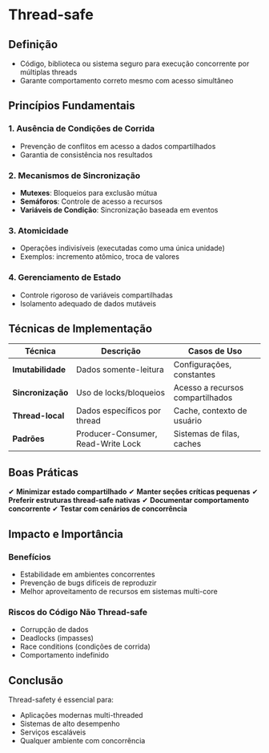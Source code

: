 # Thread-safe

## Definição

- Código, biblioteca ou sistema seguro para execução concorrente por múltiplas threads
- Garante comportamento correto mesmo com acesso simultâneo

## Princípios Fundamentais

### 1. Ausência de Condições de Corrida

- Prevenção de conflitos em acesso a dados compartilhados
- Garantia de consistência nos resultados

### 2. Mecanismos de Sincronização

- **Mutexes**: Bloqueios para exclusão mútua
- **Semáforos**: Controle de acesso a recursos
- **Variáveis de Condição**: Sincronização baseada em eventos

### 3. Atomicidade

- Operações indivisíveis (executadas como uma única unidade)
- Exemplos: incremento atômico, troca de valores

### 4. Gerenciamento de Estado

- Controle rigoroso de variáveis compartilhadas
- Isolamento adequado de dados mutáveis

## Técnicas de Implementação

| Técnica           | Descrição                          | Casos de Uso                     |
| ----------------- | ---------------------------------- | -------------------------------- |
| **Imutabilidade** | Dados somente-leitura              | Configurações, constantes        |
| **Sincronização** | Uso de locks/bloqueios             | Acesso a recursos compartilhados |
| **Thread-local**  | Dados específicos por thread       | Cache, contexto de usuário       |
| **Padrões**       | Producer-Consumer, Read-Write Lock | Sistemas de filas, caches        |

## Boas Práticas

✔ **Minimizar estado compartilhado**
✔ **Manter seções críticas pequenas**
✔ **Preferir estruturas thread-safe nativas**
✔ **Documentar comportamento concorrente**
✔ **Testar com cenários de concorrência**

## Impacto e Importância

### Benefícios

- Estabilidade em ambientes concorrentes
- Prevenção de bugs difíceis de reproduzir
- Melhor aproveitamento de recursos em sistemas multi-core

### Riscos do Código Não Thread-safe

- Corrupção de dados
- Deadlocks (impasses)
- Race conditions (condições de corrida)
- Comportamento indefinido

## Conclusão

Thread-safety é essencial para:

- Aplicações modernas multi-threaded
- Sistemas de alto desempenho
- Serviços escaláveis
- Qualquer ambiente com concorrência
